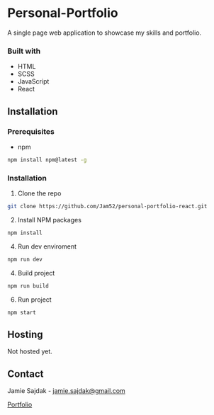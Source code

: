 # Personal-Portfolio

A single page web application to showcase my skills and portfolio.

### Built with

- HTML
- SCSS
- JavaScript
- React

## Installation

### Prerequisites

- npm

```sh
npm install npm@latest -g
```

### Installation

1. Clone the repo

```sh
git clone https://github.com/Jam52/personal-portfolio-react.git
```

2. Install NPM packages

```sh
npm install
```

4. Run dev enviroment

```sh
npm run dev
```

4. Build project

```sh
npm run build
```

6. Run project

```sh
npm start
```

## Hosting

Not hosted yet.

## Contact

Jamie Sajdak - jamie.sajdak@gmail.com

[Portfolio](https://www.jamiesajdak.com/)
